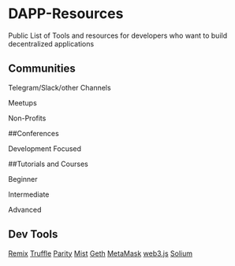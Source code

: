 # DAPP-Resources

Public List of Tools and resources for developers who want to build decentralized applications



## Communities

Telegram/Slack/other Channels

Meetups

Non-Profits

##Conferences

Development Focused

##Tutorials and Courses

Beginner

Intermediate

Advanced

## Dev Tools

  [Remix](https://remix.ethereum.org/)
  [Truffle](https://github.com/trufflesuite/truffle_)
  [Parity](https://github.com/paritytech/parity)
  [Mist](https://github.com/ethereum/mist/)
  [Geth](https://github.com/ethereum/go-ethereum)
  [MetaMask](https://chrome.google.com/webstore/detail/metamask/nkbihfbeogaeaoehlefnkodbefgpgknn?hl=en)
  [web3.js](https://github.com/ethereum/web3.js/)
  [Solium](https://github.com/duaraghav8/Solium)
